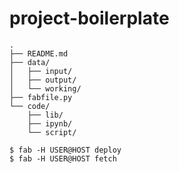 # project-boilerplate

```
.
├── README.md
├── data/
│   ├── input/
│   ├── output/
│   └── working/
├── fabfile.py
└── code/
    ├── lib/
    ├── ipynb/
    └── script/
```

```
$ fab -H USER@HOST deploy
$ fab -H USER@HOST fetch
```
